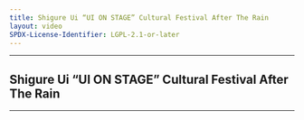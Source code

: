 ```yaml
---
title: Shigure Ui “UI ON STAGE” Cultural Festival After The Rain
layout: video
SPDX-License-Identifier: LGPL-2.1-or-later
---
```


---

##  Shigure Ui “UI ON STAGE” Cultural Festival After The Rain

<div class="container">
  <video-js id="my-video" class="vjs-fluid vjs-layout-medium" poster="https://media.discordapp.net/attachments/1180439977784516618/1180442742879436800/shigure.png" preload="auto" controls="controls" data-setup='{}'>
    <source src="https://xx58j-my.sharepoint.com/:v:/g/personal/peekaboo_xx58j_onmicrosoft_com/ET70EpN3sMxAoGkZef7JoLYBS9ZuQ0-meJshf8ubxDRfTw?download=1" type="video/mp4" />
  </video-js>
</div>

---
